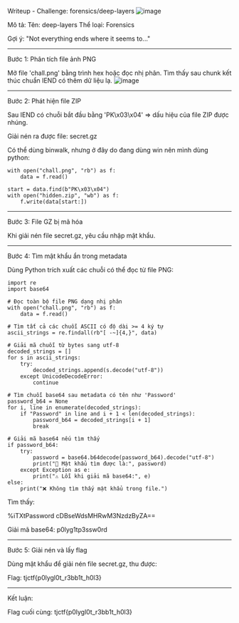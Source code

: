 Writeup - Challenge: forensics/deep-layers
![image](https://github.com/user-attachments/assets/89717294-091b-482f-a037-d12eaf273480)

Mô tả:
Tên: deep-layers
Thể loại: Forensics

Gợi ý: "Not everything ends where it seems to..."

---

Bước 1: Phân tích file ảnh PNG

Mở file 'chall.png' bằng trình hex hoặc đọc nhị phân. Tìm thấy sau chunk kết thúc chuẩn IEND có thêm dữ liệu lạ.
![image](https://github.com/user-attachments/assets/57c1db3d-6e62-4cb4-ad46-76d20a40ef09)

---

Bước 2: Phát hiện file ZIP

Sau IEND có chuỗi bắt đầu bằng 'PK\x03\x04' => dấu hiệu của file ZIP được nhúng.

Giải nén ra được file: secret.gz

Có thể dùng binwalk, nhưng ở đây do đang dùng win nên mình dùng python:
```
with open("chall.png", "rb") as f:
    data = f.read()

start = data.find(b"PK\x03\x04")
with open("hidden.zip", "wb") as f:
    f.write(data[start:])
```
---

Bước 3: File GZ bị mã hóa

Khi giải nén file secret.gz, yêu cầu nhập mật khẩu.

---

Bước 4: Tìm mật khẩu ẩn trong metadata

Dùng Python trích xuất các chuỗi có thể đọc từ file PNG:
```
import re
import base64

# Đọc toàn bộ file PNG dạng nhị phân
with open("chall.png", "rb") as f:
    data = f.read()

# Tìm tất cả các chuỗi ASCII có độ dài >= 4 ký tự
ascii_strings = re.findall(rb"[ -~]{4,}", data)

# Giải mã chuỗi từ bytes sang utf-8
decoded_strings = []
for s in ascii_strings:
    try:
        decoded_strings.append(s.decode("utf-8"))
    except UnicodeDecodeError:
        continue

# Tìm chuỗi base64 sau metadata có tên như 'Password'
password_b64 = None
for i, line in enumerate(decoded_strings):
    if "Password" in line and i + 1 < len(decoded_strings):
        password_b64 = decoded_strings[i + 1]
        break

# Giải mã base64 nếu tìm thấy
if password_b64:
    try:
        password = base64.b64decode(password_b64).decode("utf-8")
        print("🔐 Mật khẩu tìm được là:", password)
    except Exception as e:
        print("⚠️ Lỗi khi giải mã base64:", e)
else:
    print("❌ Không tìm thấy mật khẩu trong file.")
```
Tìm thấy:

%iTXtPassword
cDBseWdsMHRwM3NzdzByZA==

Giải mã base64: p0lyg1tp3ssw0rd

---

Bước 5: Giải nén và lấy flag

Dùng mật khẩu để giải nén file secret.gz, thu được:

Flag: tjctf{p0lygl0t_r3bb1t_h0l3}

---

Kết luận:

Flag cuối cùng:
tjctf{p0lygl0t_r3bb1t_h0l3}
